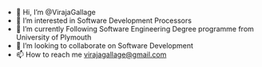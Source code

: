 - 👋 Hi, I’m @VirajaGallage
- 👀 I’m interested in Software Development Processors
- 🌱 I’m currently Following Software Engineering Degree programme from University of Plymouth
- 💞️ I’m looking to collaborate on Software Development 
- 📫 How to reach me virajagallage@gmail.com

<!---
VirajaGallage/VirajaGallage is a ✨ special ✨ repository because its `README.md` (this file) appears on your GitHub profile.
You can click the Preview link to take a look at your changes.
--->
